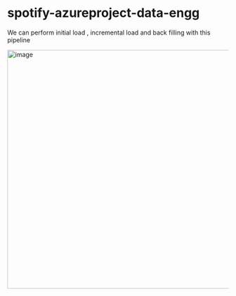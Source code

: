 # spotify-azureproject-data-engg

We can perform initial load , incremental load and back filling with this pipeline

<img width="1352" height="542" alt="image" src="https://github.com/user-attachments/assets/1ab4e4ff-650f-4d0a-be7c-3534b5314e9f" />


